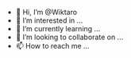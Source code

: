 - 👋 Hi, I’m @Wiktaro
- 👀 I’m interested in ...
- 🌱 I’m currently learning ...
- 💞️ I’m looking to collaborate on ...
- 📫 How to reach me ...

<!---
Wiktaro/Wiktaro is a ✨ special ✨ repository because its `README.md` (this file) appears on your GitHub profile.
You can click the Preview link to take a look at your changes.
--->
